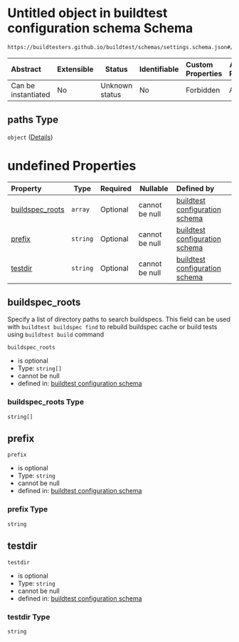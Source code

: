 # Untitled object in buildtest configuration schema Schema

```txt
https://buildtesters.github.io/buildtest/schemas/settings.schema.json#/properties/config/properties/paths
```




| Abstract            | Extensible | Status         | Identifiable | Custom Properties | Additional Properties | Access Restrictions | Defined In                                                                   |
| :------------------ | ---------- | -------------- | ------------ | :---------------- | --------------------- | ------------------- | ---------------------------------------------------------------------------- |
| Can be instantiated | No         | Unknown status | No           | Forbidden         | Allowed               | none                | [settings.schema.json\*](../out/settings.schema.json "open original schema") |

## paths Type

`object` ([Details](settings-properties-config-properties-paths.md))

# undefined Properties

| Property                            | Type     | Required | Nullable       | Defined by                                                                                                                                                                                                                                              |
| :---------------------------------- | -------- | -------- | -------------- | :------------------------------------------------------------------------------------------------------------------------------------------------------------------------------------------------------------------------------------------------------ |
| [buildspec_roots](#buildspec_roots) | `array`  | Optional | cannot be null | [buildtest configuration schema](settings-properties-config-properties-paths-properties-buildspec_roots.md "https&#x3A;//buildtesters.github.io/buildtest/schemas/settings.schema.json#/properties/config/properties/paths/properties/buildspec_roots") |
| [prefix](#prefix)                   | `string` | Optional | cannot be null | [buildtest configuration schema](settings-properties-config-properties-paths-properties-prefix.md "https&#x3A;//buildtesters.github.io/buildtest/schemas/settings.schema.json#/properties/config/properties/paths/properties/prefix")                   |
| [testdir](#testdir)                 | `string` | Optional | cannot be null | [buildtest configuration schema](settings-properties-config-properties-paths-properties-testdir.md "https&#x3A;//buildtesters.github.io/buildtest/schemas/settings.schema.json#/properties/config/properties/paths/properties/testdir")                 |

## buildspec_roots

Specify a list of directory paths to search buildspecs. This field can be used with `buildtest buildspec find` to rebuild buildspec cache or build tests using `buildtest build` command


`buildspec_roots`

-   is optional
-   Type: `string[]`
-   cannot be null
-   defined in: [buildtest configuration schema](settings-properties-config-properties-paths-properties-buildspec_roots.md "https&#x3A;//buildtesters.github.io/buildtest/schemas/settings.schema.json#/properties/config/properties/paths/properties/buildspec_roots")

### buildspec_roots Type

`string[]`

## prefix




`prefix`

-   is optional
-   Type: `string`
-   cannot be null
-   defined in: [buildtest configuration schema](settings-properties-config-properties-paths-properties-prefix.md "https&#x3A;//buildtesters.github.io/buildtest/schemas/settings.schema.json#/properties/config/properties/paths/properties/prefix")

### prefix Type

`string`

## testdir




`testdir`

-   is optional
-   Type: `string`
-   cannot be null
-   defined in: [buildtest configuration schema](settings-properties-config-properties-paths-properties-testdir.md "https&#x3A;//buildtesters.github.io/buildtest/schemas/settings.schema.json#/properties/config/properties/paths/properties/testdir")

### testdir Type

`string`
